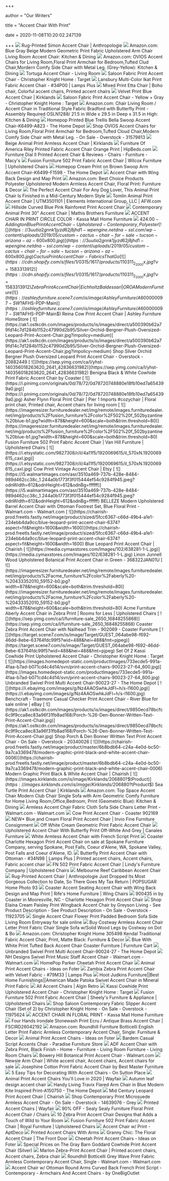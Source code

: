 +++
        
author = "Our Writers"
        
title = "Accent Chair With Print"
        
date = 2020-11-08T10:20:02.247139
        
+++
[ ![](https://s7d5.scene7.com/is/image/Anthropologie/49727845_031_b?$a15-pdp-detail-shot$&fit=constrain&qlt=80&wid=683)](https://s7d5.scene7.com/is/image/Anthropologie/49727845_031_b?$a15-pdp-detail-shot$&fit=constrain&qlt=80&wid=683) Rug-Printed Simon Accent Chair | Anthropologie
[ ![](https://images-na.ssl-images-amazon.com/images/I/41wgqxZ4BWL._AC_.jpg)](https://images-na.ssl-images-amazon.com/images/I/41wgqxZ4BWL._AC_.jpg) Amazon.com: Blue Gray Beige Modern Geometric Print Fabric Upholstered Arm  Chair Living Room Accent Chair: Kitchen & Dining
[ ![](https://images-na.ssl-images-amazon.com/images/I/81LJ9uMfUoL._AC_SX522_.jpg)](https://images-na.ssl-images-amazon.com/images/I/81LJ9uMfUoL._AC_SX522_.jpg) Amazon.com: OVIOS Accent Chairs for Living Room,Floral Print Armchair for  Bedroom,Tufted Clud Chair,Mordern Comfy Side Chair with Metal Leg.  (Grey-Yellow): Kitchen & Dining
[ ![](https://smhttp-ssl-61502.nexcesscdn.net/media/catalog/product/cache/1/image/9df78eab33525d08d6e5fb8d27136e95/0/2/0246599.web.jpg)](https://smhttp-ssl-61502.nexcesscdn.net/media/catalog/product/cache/1/image/9df78eab33525d08d6e5fb8d27136e95/0/2/0246599.web.jpg) Tortuga Accent Chair - Living Room
[ ![](https://target.scene7.com/is/image/Target/GUEST_d232a3f4-352c-4285-9fca-64580a15dfb7?wid=488&hei=488&fmt=pjpeg)](https://target.scene7.com/is/image/Target/GUEST_d232a3f4-352c-4285-9fca-64580a15dfb7?wid=488&hei=488&fmt=pjpeg) Saloon Fabric Print Accent Chair - Christopher Knight Home : Target
[ ![](https://image.lampsplus.com/is/image/cropped/34P00cropped.fpx?qlt=65&wid=710&hei=710&op_sharpen=1&fmt=jpeg)](https://image.lampsplus.com/is/image/cropped/34P00cropped.fpx?qlt=65&wid=710&hei=710&op_sharpen=1&fmt=jpeg) Lansbury Multi-Color Ikat Print Fabric Accent Chair - #34P00 | Lamps Plus
[ ![](https://i.pinimg.com/originals/5c/f0/a7/5cf0a7c8fd25b445405323200c1e2912.jpg)](https://i.pinimg.com/originals/5c/f0/a7/5cf0a7c8fd25b445405323200c1e2912.jpg) Mixed Print Etta Chair | Boho chair, Colorful accent chairs, Printed accent  chairs
[ ![](https://images.kirklands.com/is/image/Kirklands/199359_1?$tProduct$)](https://images.kirklands.com/is/image/Kirklands/199359_1?$tProduct$) Velvet Print Blue Accent Chair | Kirklands
[ ![](https://target.scene7.com/is/image/Target/GUEST_1ef6024a-33f6-44ec-84ed-01b342cb96a0?wid=488&hei=488&fmt=pjpeg)](https://target.scene7.com/is/image/Target/GUEST_1ef6024a-33f6-44ec-84ed-01b342cb96a0?wid=488&hei=488&fmt=pjpeg) Saloon Fabric Print Accent Chair - Yellow + Gray - Christopher Knight Home  : Target
[ ![](https://images-na.ssl-images-amazon.com/images/I/41EMH2KaAEL._AC_.jpg)](https://images-na.ssl-images-amazon.com/images/I/41EMH2KaAEL._AC_.jpg) Amazon.com: Chair Living Room / Accent Chair in Traditional Style Fabric  Bradford with Butterfly Print - Assembly Required OSLN1288/ 21.5 in Wide x  29.5 in Deep x 31.5 in High: Kitchen & Dining
[ ![](https://images.homedepot-static.com/productImages/078c4027-3af3-44a9-9e98-c39bc63aec37/svn/blue-and-white-homepop-accent-chairs-k6499-a823-64_1000.jpg)](https://images.homedepot-static.com/productImages/078c4027-3af3-44a9-9e98-c39bc63aec37/svn/blue-and-white-homepop-accent-chairs-k6499-a823-64_1000.jpg) Homepop Printed Blue Trellis Bella Swoop Accent Chair-K6499-A823 - The Home  Depot
[ ![](https://ak1.ostkcdn.com/images/products/is/images/direct/7863f6a7e6084d7842d673dc2dd3b74ff75e1714/OVIOS-Accent-Chairs-for-Living-Room%2CFloral-Print-Armchair-for-Bedroom%2CTufted-Cloud-Chair%2CModern-Comfy-Side-Chair-with-Metal-Leg..jpg?impolicy=medium)](https://ak1.ostkcdn.com/images/products/is/images/direct/7863f6a7e6084d7842d673dc2dd3b74ff75e1714/OVIOS-Accent-Chairs-for-Living-Room%2CFloral-Print-Armchair-for-Bedroom%2CTufted-Cloud-Chair%2CModern-Comfy-Side-Chair-with-Metal-Leg..jpg?impolicy=medium) Shop OVIOS Accent Chairs for Living Room,Floral Print Armchair for  Bedroom,Tufted Cloud Chair,Modern Comfy Side Chair with Metal Leg. - On  Sale - Overstock - 31579813
[ ![](https://images.kirklands.com/is/image/Kirklands/229778?$tProduct$)](https://images.kirklands.com/is/image/Kirklands/229778?$tProduct$) Beige Animal Print Armless Accent Chair | Kirklands
[ ![](http://cdn.shopify.com/s/files/1/1591/2957/products/IDF-3507R-SC_1_800x.jpg?v=1534708423)](http://cdn.shopify.com/s/files/1/1591/2957/products/IDF-3507R-SC_1_800x.jpg?v=1534708423) Furniture Of America Riley Printed Fabric Accent Chair Orange Print |  HipBeds.com
[ ![](https://slimages.macys.com/is/image/MCY/products/2/optimized/8414602_fpx.tif?op_sharpen=1&wid=500&hei=613&fit=fit,1&$filtersm$)](https://slimages.macys.com/is/image/MCY/products/2/optimized/8414602_fpx.tif?op_sharpen=1&wid=500&hei=613&fit=fit,1&$filtersm$) Furniture Dial II Printed Accent Chair & Reviews - Chairs - Furniture -  Macy's
[ ![](https://imageresizer.furnituredealer.net/img/remote/images.furnituredealer.net/img/products%2Ffusion_furniture%2Fcolor%2F502%20f_502anecdote%20blue-b1.jpg?width=878&height=600&scale=both&trim.threshold=80)](https://imageresizer.furnituredealer.net/img/remote/images.furnituredealer.net/img/products%2Ffusion_furniture%2Fcolor%2F502%20f_502anecdote%20blue-b1.jpg?width=878&height=600&scale=both&trim.threshold=80) Fusion Furniture 502 Print Fabric Accent Chair | Wilcox Furniture |  Upholstered Chairs
[ ![](https://images.homedepot-static.com/productImages/4bbc202e-1c70-49a6-8996-85b9c8d88f8b/svn/natural-cream-homepop-accent-chairs-k6499-f1598-64_1000.jpg)](https://images.homedepot-static.com/productImages/4bbc202e-1c70-49a6-8996-85b9c8d88f8b/svn/natural-cream-homepop-accent-chairs-k6499-f1598-64_1000.jpg) Homepop Cream Print on Brown Swoop Arm Accent Chair-K6499-F1598 - The Home  Depot
[ ![](https://www.finallyhomefurnishings.com/v/vspfiles/photos/902491-2T.jpg)](https://www.finallyhomefurnishings.com/v/vspfiles/photos/902491-2T.jpg) Accent Chair with Wing Back Design and Map Print
[ ![](https://images-na.ssl-images-amazon.com/images/I/91IHP0XrSPL._AC_SL1500_.jpg)](https://images-na.ssl-images-amazon.com/images/I/91IHP0XrSPL._AC_SL1500_.jpg) Amazon.com: Best Choice Products Polyester Upholstered Modern Armless Accent  Chair, Floral Print: Furniture & Decor
[ ![](https://cdn3.volusion.com/qwxlr.kgfbz/v/vspfiles/photos/SM8171-CH-DG-2.jpg?v-cache=1601378496)](https://cdn3.volusion.com/qwxlr.kgfbz/v/vspfiles/photos/SM8171-CH-DG-2.jpg?v-cache=1601378496) The Perfect Accent Chair For Any Dog Lover, This Animal Print Chair Is  Finished in a Mid-Century Modern Style
[ ![](https://images.afw.com/images/thumbs/0125373_tomlin-animal-print-accent-chair.jpeg)](https://images.afw.com/images/thumbs/0125373_tomlin-animal-print-accent-chair.jpeg) Tomlin Animal Print Accent Chair | UTM3501101 | Elements International  Group, LLC | AFW.com
[ ![](https://cdn.decorpad.com/photos/2019/06/01/pink-bleu-curved-rainforest-pattern-brass-tropical-print-accent-chair.jpeg)](https://cdn.decorpad.com/photos/2019/06/01/pink-bleu-curved-rainforest-pattern-brass-tropical-print-accent-chair.jpeg) Hillside Curved Blue Pink Rainforest Print Accent Chair
[ ![](https://www.mathisbrothers.com/dw/image/v2/AAYQ_PRD/on/demandware.static/-/Sites-mathisbrothers-master/default/dw569f205e/images/products/hires/ROWE/ROWE-MARLEIGH_006/ROWE-MARLEIGH_006_01.jpg?sw=1000&sh=1000&sm=fit)](https://www.mathisbrothers.com/dw/image/v2/AAYQ_PRD/on/demandware.static/-/Sites-mathisbrothers-master/default/dw569f205e/images/products/hires/ROWE/ROWE-MARLEIGH_006/ROWE-MARLEIGH_006_01.jpg?sw=1000&sh=1000&sm=fit) Contemporary Animal Print 30" Accent Chair | Mathis Brothers Furniture
[ ![](https://cdn11.bigcommerce.com/s-t0co7/images/stencil/2048x2048/products/3434/6459/F1527_1__94248.1463408365.jpg?c=2)](https://cdn11.bigcommerce.com/s-t0co7/images/stencil/2048x2048/products/3434/6459/F1527_1__94248.1463408365.jpg?c=2) ACCENT CHAIR IN PRINT CIRCLE COLOR - Kassa Mall Home Furniture
[ ![](https://images.furniture.com/living-rooms/accent-chairs/addington-blue-print-accent-chair-10560060.jpg)](https://images.furniture.com/living-rooms/accent-chairs/addington-blue-print-accent-chair-10560060.jpg) $424.00 - Addington Blue Print Accent Chair - Upholstered - Contemporary,  Polyester
[ ![](https://3uutia2gnnk1jyzd62j8jhd1-wpengine.netdna-ssl.com/wp-content/uploads/2019/05/custom-cactus-chair-for-sale-tucson-arizona-az-600x800.jpg)](https://3uutia2gnnk1jyzd62j8jhd1-wpengine.netdna-ssl.com/wp-content/uploads/2019/05/custom-cactus-chair-for-sale-tucson-arizona-az-600x800.jpg) Cactus Print Accent Chair - Fabrics That Go
[ ![](https://cdn.shopify.com/s/files/1/0315/1617/products/110311_2_2000x.jpg?v=1583313912)](https://cdn.shopify.com/s/files/1/0315/1617/products/110311_2_2000x.jpg?v=1583313912) Zebra Print Accent Chair | Eichholtz Baldessari |OROA Modern Furniture
[ ![](https://ashleyfurniture.scene7.com/is/image/AshleyFurniture/A600000097-SW?$AFHS-PDP-Main$)](https://ashleyfurniture.scene7.com/is/image/AshleyFurniture/A600000097-SW?$AFHS-PDP-Main$) Reina Cow Print Accent Chair | Ashley Furniture HomeStore
[ ![](https://ak1.ostkcdn.com/images/products/is/images/direct/a500390b62a79fd14c7d1284b1152c47990d2b95/Silver-Orchid-Bergner-Plush-Oversized-Leopard-Print-Accent-Chair.jpg?impolicy=medium)](https://ak1.ostkcdn.com/images/products/is/images/direct/a500390b62a79fd14c7d1284b1152c47990d2b95/Silver-Orchid-Bergner-Plush-Oversized-Leopard-Print-Accent-Chair.jpg?impolicy=medium) Shop Silver Orchid Bergner Plush Oversized Leopard Print Accent Chair -  Overstock - 20882449
[ ![](https://sep.yimg.com/ca/I/yhst-140356018263620_2641_42836631982)](https://sep.yimg.com/ca/I/yhst-140356018263620_2641_42836631982) Benigna Black & White Cowhide Print Fabric Accent Chair by Coaster
[ ![](https://i.pinimg.com/originals/0d/78/72/0d78720748880e18fb10ed7a654399a0.jpg)](https://i.pinimg.com/originals/0d/78/72/0d78720748880e18fb10ed7a654399a0.jpg) Asher Flynn Floral Print Chair | Pier 1 Imports #cozychair | Floral print  chair, Printed chair, Accent chairs for living room
[ ![](https://imageresizer.furnituredealer.net/img/remote/images.furnituredealer.net/img/products%2Ffusion_furniture%2Fcolor%2F502%20f_502byzantine%20blue-b1.jpg?width=878&height=600&scale=both&trim.threshold=80)](https://imageresizer.furnituredealer.net/img/remote/images.furnituredealer.net/img/products%2Ffusion_furniture%2Fcolor%2F502%20f_502byzantine%20blue-b1.jpg?width=878&height=600&scale=both&trim.threshold=80) Fusion Furniture 502 Print Fabric Accent Chair | Van Hill Furniture |  Upholstered Chairs
[ ![](https://i.etsystatic.com/9827308/r/il/4a11f5/1920069615/il_570xN.1920069615_caxl.jpg)](https://i.etsystatic.com/9827308/r/il/4a11f5/1920069615/il_570xN.1920069615_caxl.jpg) Cow Print Vintage Accent Chair | Etsy
[ ![](https://i5.walmartimages.com/asr/3510a469-737b-428e-8484-989d462cc38c_1.244a0b1773f3f015444ef54c9284f945.jpeg?odnWidth=612&odnHeight=612&odnBg=ffffff)](https://i5.walmartimages.com/asr/3510a469-737b-428e-8484-989d462cc38c_1.244a0b1773f3f015444ef54c9284f945.jpeg?odnWidth=612&odnHeight=612&odnBg=ffffff) BELLEZE Modern Upholstered Barrel Accent Chair with Ottoman Footrest Set,  Blue Floral Print - Walmart.com - Walmart.com
[ ![](https://chairish-prod.freetls.fastly.net/image/product/sized/5fcc6367-c66d-49b4-a1e1-234ebb4da9cc/blue-leopard-print-accent-chair-6374?aspect=fit&height=1600&width=1600)](https://chairish-prod.freetls.fastly.net/image/product/sized/5fcc6367-c66d-49b4-a1e1-234ebb4da9cc/blue-leopard-print-accent-chair-6374?aspect=fit&height=1600&width=1600) Blue Leopard Print Accent Chair | Chairish
[ ![](https://media.cymaxstores.com/Images/102/638281-1-L.jpg)](https://media.cymaxstores.com/Images/102/638281-1-L.jpg) Linon Junnell Wood Upholstered Botanical Print Accent Chair in Green -  368322JAN01U
[ ![](https://imageresizer.furnituredealer.net/img/remote/images.furnituredealer.net/img/products%2Facme_furniture%2Fcolor%2Faberly%20-%20433352010_59152-b0.jpg?width=878&height=600&scale=both&trim.threshold=80)](https://imageresizer.furnituredealer.net/img/remote/images.furnituredealer.net/img/products%2Facme_furniture%2Fcolor%2Faberly%20-%20433352010_59152-b0.jpg?width=878&height=600&scale=both&trim.threshold=80) Acme Furniture Aberly Accent Chair in Zebra Print | Rooms for Less |  Upholstered Chairs
[ ![](https://sep.yimg.com/ca/I/furniture-sale_2650_16848255868)](https://sep.yimg.com/ca/I/furniture-sale_2650_16848255868) Coaster Zebra Print Accent Chair with Nailhead Trim - 902069 - Coaster  Furniture
[ ![](https://target.scene7.com/is/image/Target/GUEST_064abe98-f692-46dd-8ebe-63764fdc99f5?wid=488&hei=488&fmt=pjpeg)](https://target.scene7.com/is/image/Target/GUEST_064abe98-f692-46dd-8ebe-63764fdc99f5?wid=488&hei=488&fmt=pjpeg) Set Of 2 Kassi Cowhide Print Upholstered Accent Chair - Christopher Knight  Home : Target
[ ![](https://images.homedepot-static.com/productImages/733ecde5-991a-4faa-b7ad-b071cd4c4d14/svn/print-accent-chairs-90023-27-64_600.jpg)](https://images.homedepot-static.com/productImages/733ecde5-991a-4faa-b7ad-b071cd4c4d14/svn/print-accent-chairs-90023-27-64_600.jpg) Unbranded Swivel Print Multi Accent Chair-90023-27 - The Home Depot
[ ![](https://i.ebayimg.com/images/g/Nz4AAOSwhkJdFI~h/s-l1600.jpg)](https://i.ebayimg.com/images/g/Nz4AAOSwhkJdFI~h/s-l1600.jpg) Benchcraft - Traemore Casual Checker Print Accent Chair - River Blue for  sale online | eBay
[ ![](https://ak1.ostkcdn.com/images/products/is/images/direct/9850ecd78bcfc6c9f9cca8ec83a96f31fb8ad168/Porch-%26-Den-Bonner-Written-Text-Print-Accent-Chair.jpg)](https://ak1.ostkcdn.com/images/products/is/images/direct/9850ecd78bcfc6c9f9cca8ec83a96f31fb8ad168/Porch-%26-Den-Bonner-Written-Text-Print-Accent-Chair.jpg) Shop Porch & Den Bonner Written Text Print Accent Chair - On Sale -  Overstock - 20340026
[ ![](https://chairish-prod.freetls.fastly.net/image/product/master/6b8bdb64-c24a-4e0d-bc50-9a7ca3369478/modern-graphic-print-black-and-white-accent-chair-0006)](https://chairish-prod.freetls.fastly.net/image/product/master/6b8bdb64-c24a-4e0d-bc50-9a7ca3369478/modern-graphic-print-black-and-white-accent-chair-0006) Modern Graphic Print Black & White Accent Chair | Chairish
[ ![](https://images.kirklands.com/is/image/Kirklands/206880?$tProduct$)](https://images.kirklands.com/is/image/Kirklands/206880?$tProduct$) Sea Turtle Print Accent Chair | Kirklands
[ ![](https://images-na.ssl-images-amazon.com/images/I/7108ywpou%2BL._AC_SX522_.jpg)](https://images-na.ssl-images-amazon.com/images/I/7108ywpou%2BL._AC_SX522_.jpg) Amazon.com: Top Space Accent Chair Modern Club Chair Single Sofa with Arm  Geometric Comfy Furniture for Home Living Room,Office,Bedroom, Print  (Geometric Blue): Kitchen & Dining
[ ![](https://i5.walmartimages.com/asr/428d36b0-6b71-4ff8-a453-5a1cc1e92c07_1.576a529ae2634ebb15ab7d153e26fabe.jpeg?odnWidth=612&odnHeight=612&odnBg=ffffff)](https://i5.walmartimages.com/asr/428d36b0-6b71-4ff8-a453-5a1cc1e92c07_1.576a529ae2634ebb15ab7d153e26fabe.jpeg?odnWidth=612&odnHeight=612&odnBg=ffffff) Armless Accent Chair Fabric Cloth Sofa Side Chairs Letter Print -  Walmart.com - Walmart.com
[ ![](https://www.totallyfurniture.com/pub/media/catalog/product/cache/3754b7b902350ba102a62a0129632678/h/t/httpssep.yimg.comaytotallyfurniturecow-print-accent-chair-coaster-902169-16.gif)](https://www.totallyfurniture.com/pub/media/catalog/product/cache/3754b7b902350ba102a62a0129632678/h/t/httpssep.yimg.comaytotallyfurniturecow-print-accent-chair-coaster-902169-16.gif) Cow Print Accent Chair - Coaster 902169
[ ![](https://s3.amazonaws.com/images.shoprw.com/invioresale/NEW-Blue-and-Cream-Floral-Print-Accent-Chair_38543A.jpg)](https://s3.amazonaws.com/images.shoprw.com/invioresale/NEW-Blue-and-Cream-Floral-Print-Accent-Chair_38543A.jpg) NEW* Blue and Cream Floral Print Accent Chair | Invio Fine Furniture  Consignment
[ ![](https://www.enhancingyourhabitat.com/image/cache/data/untitled%20folder%202/ol_MP100-0957-660x750.jpg)](https://www.enhancingyourhabitat.com/image/cache/data/untitled%20folder%202/ol_MP100-0957-660x750.jpg) Off White Cream Geometric Print Fabric Accent Chair
[ ![](https://cdn.shopify.com/s/files/1/1834/8925/products/upholstered-accent-chair-with-butterfly-print-off-white-and-grey_363_700x700.jpg?v=1588532188)](https://cdn.shopify.com/s/files/1/1834/8925/products/upholstered-accent-chair-with-butterfly-print-off-white-and-grey_363_700x700.jpg?v=1588532188) Upholstered Accent Chair With Butterfly Print Off-White And Grey | Canales  Furniture
[ ![](https://www.finallyhomefurnishings.com/v/vspfiles/photos/902055-2T.jpg)](https://www.finallyhomefurnishings.com/v/vspfiles/photos/902055-2T.jpg) White Armless Accent Chair with French Script Print
[ ![](https://cdn11.bigcommerce.com/s-efw6x9ja5c/images/stencil/1280x1280/products/25739/64780/1x900__04110.1573160040.jpg?c=2)](https://cdn11.bigcommerce.com/s-efw6x9ja5c/images/stencil/1280x1280/products/25739/64780/1x900__04110.1573160040.jpg?c=2) Coaster Charlotte Hexagon Print Accent Chair on sale at Spokane Furniture  Company, serving Spokane, Post Falls, Coeur d'Alene, WA, Spokane Valley,  Post Falls and Coeur d'Alene, ID.
[ ![](https://i.pinimg.com/originals/e4/20/95/e420951b1c3fa032fc72e510adac6c61.jpg)](https://i.pinimg.com/originals/e4/20/95/e420951b1c3fa032fc72e510adac6c61.jpg) Butterfly Print Accent Chair with Ottoman - #34N98 | Lamps Plus | Printed  accent chairs, Accent chairs, Fabric accent chair
[ ![](https://imageresizer.furnituredealer.net/img/remote/images.furnituredealer.net/img/products%2Ffusion_furniture%2Fcolor%2F502%20f_502coral%20reef%20carribean-b1.jpg?width=878&height=600&scale=both&trim.threshold=80)](https://imageresizer.furnituredealer.net/img/remote/images.furnituredealer.net/img/products%2Ffusion_furniture%2Fcolor%2F502%20f_502coral%20reef%20carribean-b1.jpg?width=878&height=600&scale=both&trim.threshold=80) FN 502 Print Fabric Accent Chair | Lindy's Furniture Company | Upholstered  Chairs
[ ![](https://lifestylebybabettes.com/images/thumbs/0012037_melbourne-reef-caribbean-accent-chair.png)](https://lifestylebybabettes.com/images/thumbs/0012037_melbourne-reef-caribbean-accent-chair.png) Melbourne Reef Caribbean Accent Chair
[ ![](https://media1.popsugar-assets.com/files/thumbor/BA2cOHAb1Y4hYAKjv2-ON_hxfmQ/fit-in/2048xorig/filters:format_auto-!!-:strip_icc-!!-/2019/01/31/852/n/1922794/bd4fff206e61d70e_Rug-Printed_Accent_Chair_2_/i/Rug-Printed-Accent-Chair.jpg)](https://media1.popsugar-assets.com/files/thumbor/BA2cOHAb1Y4hYAKjv2-ON_hxfmQ/fit-in/2048xorig/filters:format_auto-!!-:strip_icc-!!-/2019/01/31/852/n/1922794/bd4fff206e61d70e_Rug-Printed_Accent_Chair_2_/i/Rug-Printed-Accent-Chair.jpg) Rug-Printed Accent Chair | Anthropologie Just Dropped Its Most Gorgeous  Collection to Date, So There Goes My Tax Return | POPSUGAR Home Photo 93
[ ![](https://imageresizer.furnituredealer.net/img/remote/images.furnituredealer.net/img/products%2Fcoaster%2Fcolor%2Faccent%20seating_902491-b1.jpg?width=878&height=600&scale=both&trim.threshold=80)](https://imageresizer.furnituredealer.net/img/remote/images.furnituredealer.net/img/products%2Fcoaster%2Fcolor%2Faccent%20seating_902491-b1.jpg?width=878&height=600&scale=both&trim.threshold=80) Coaster Accent Seating Accent Chair with Wing Back Design and Map Print |  Rife's Home Furniture | Wing Chairs
[ ![](https://images.webfronts.com/cache/meilqjhveffd.jpg?imgeng=/w_500/h_500/m_letterbox_ffffff_100)](https://images.webfronts.com/cache/meilqjhveffd.jpg?imgeng=/w_500/h_500/m_letterbox_ffffff_100) 900435 in by Coaster in Mooresville, NC - Charlotte Hexagon Print Accent  Chair
[ ![](https://ak1.ostkcdn.com/images/products/is/images/direct/ac38f27f02fef767658cd939c56c68d4851f26f6/Elaina-Cream-Paisley-Print-Wingback-Accent-Chair-by-Greyson-Living.jpg?impolicy=medium)](https://ak1.ostkcdn.com/images/products/is/images/direct/ac38f27f02fef767658cd939c56c68d4851f26f6/Elaina-Cream-Paisley-Print-Wingback-Accent-Chair-by-Greyson-Living.jpg?impolicy=medium) Shop Elaina Cream Paisley Print Wingback Accent Chair by Greyson Living -  See Product Description - See Product Description - On Sale - Overstock -  11923705
[ ![](https://i.ebayimg.com/images/g/OdQAAOSwaNVe3Ihl/s-l1600.jpg)](https://i.ebayimg.com/images/g/OdQAAOSwaNVe3Ihl/s-l1600.jpg) Single Accent Chair Flower Print Padded Bedroom Sofa Side Living Room  Entryway for sale online
[ ![](https://cdn1.ykso.co/costway/product/costway-armless-accent-chair-letter-print-fabric-chair-single-sofa-w-solid-wood-legs/images/d14c909/1602551280/generous.jpg)](https://cdn1.ykso.co/costway/product/costway-armless-accent-chair-letter-print-fabric-chair-single-sofa-w-solid-wood-legs/images/d14c909/1602551280/generous.jpg) Buy Costway Armless Accent Chair Letter Print Fabric Chair Single Sofa  w/Solid Wood Legs by Costway on Dot & Bo
[ ![](https://images-na.ssl-images-amazon.com/images/I/81%2BY%2B3rvlpL._AC_SL1500_.jpg)](https://images-na.ssl-images-amazon.com/images/I/81%2BY%2B3rvlpL._AC_SL1500_.jpg) Amazon.com: Christopher Knight Home 305498 Kendal Traditional Fabric Accent  Chair, Print, Matte Black: Furniture & Decor
[ ![](https://smhttp-ssl-77687.nexcesscdn.net/media/catalog/product/9/0/902406-accent-chair-1.jpg)](https://smhttp-ssl-77687.nexcesscdn.net/media/catalog/product/9/0/902406-accent-chair-1.jpg) Blue With White Print Tufted Back Accent Chair Coaster Furniture |  Furniture Cart
[ ![](https://images.homedepot-static.com/productImages/d7e30d95-b836-4df7-a263-1252de5c2ce6/svn/beige-and-gray-accent-chairs-90024-27-4f_600.jpg)](https://images.homedepot-static.com/productImages/d7e30d95-b836-4df7-a263-1252de5c2ce6/svn/beige-and-gray-accent-chairs-90024-27-4f_600.jpg) Unbranded Swivel Print Multi Accent Chair-90024-27 - The Home Depot
[ ![](https://i5.walmartimages.com/asr/1c5f300a-8e96-40bf-a467-0a41699e48f5.04fcd4695860141b99464e00d5b21a49.jpeg?odnWidth=612&odnHeight=612&odnBg=ffffff)](https://i5.walmartimages.com/asr/1c5f300a-8e96-40bf-a467-0a41699e48f5.04fcd4695860141b99464e00d5b21a49.jpeg?odnWidth=612&odnHeight=612&odnBg=ffffff) NH Designs Swivel Print Music Staff Accent Chair - Walmart.com - Walmart.com
[ ![](https://media.kohlsimg.com/is/image/kohls/3424099?wid=600&hei=600&op_sharpen=1)](https://media.kohlsimg.com/is/image/kohls/3424099?wid=600&hei=600&op_sharpen=1) HomePop Parker Cheetah Print Accent Chair
[ ![](https://foter.com/photos/308/glamorous-animal-print-accent-chairs-collection-picture-gallery-11.jpg?s=pi)](https://foter.com/photos/308/glamorous-animal-print-accent-chairs-collection-picture-gallery-11.jpg?s=pi) Animal Print Accent Chairs - Ideas on Foter
[ ![](https://image.lampsplus.com/is/image/cropped/79M33cropped.fpx?qlt=65&wid=710&hei=710&op_sharpen=1&fmt=jpeg)](https://image.lampsplus.com/is/image/cropped/79M33cropped.fpx?qlt=65&wid=710&hei=710&op_sharpen=1&fmt=jpeg) Zambia Zebra Print Accent Chair with Velvet Fabric - #79M33 | Lamps Plus
[ ![](https://www.hootjudkins.com/pub/media/catalog/product/cache/2b756822d2ce356bb04bb838d877d45a/b/e/best2619_render.jpg)](https://www.hootjudkins.com/pub/media/catalog/product/cache/2b756822d2ce356bb04bb838d877d45a/b/e/best2619_render.jpg) Hoot Judkins Furniture||Best Home Furnishings||American Made Patoka Swivel Accent  Chair in Mineral Print Fabric
[ ![](https://alginretro.com/wp-content/uploads/2019/02/Orange-Print-Accent-Chair.jpg)](https://alginretro.com/wp-content/uploads/2019/02/Orange-Print-Accent-Chair.jpg) All Accent Chairs | Algin Retro
[ ![](https://target.scene7.com/is/image/Target/GUEST_a74cd9b5-f750-400e-8cea-9f651e2eb104?wid=488&hei=488&fmt=pjpeg)](https://target.scene7.com/is/image/Target/GUEST_a74cd9b5-f750-400e-8cea-9f651e2eb104?wid=488&hei=488&fmt=pjpeg) Kassi Cowhide Print Upholstered Accent Chair - Christopher Knight Home :  Target
[ ![](https://imageresizer.furnituredealer.net/img/remote/images.furnituredealer.net/img/products%2Ffusion_furniture%2Fcolor%2F502%20f_502sharpei%20lagoon-b3.jpg?width=1024&height=768&scale=both&trim.threshold=50&trim.percentpadding=10)](https://imageresizer.furnituredealer.net/img/remote/images.furnituredealer.net/img/products%2Ffusion_furniture%2Fcolor%2F502%20f_502sharpei%20lagoon-b3.jpg?width=1024&height=768&scale=both&trim.threshold=50&trim.percentpadding=10) Fusion Furniture 502 Print Fabric Accent Chair | Sheely's Furniture &  Appliance | Upholstered Chairs
[ ![](https://ak1.ostkcdn.com/images/products/11975624/Christopher-Knight-Home-Saloon-Fabric-Cowhide-Print-Chair-Set-of-2-be180c19-ab3b-4945-b676-13bca390b424.jpg)](https://ak1.ostkcdn.com/images/products/11975624/Christopher-Knight-Home-Saloon-Fabric-Cowhide-Print-Chair-Set-of-2-be180c19-ab3b-4945-b676-13bca390b424.jpg) Shop Saloon Contemporary Fabric Slipper Accent Chair (Set of 2) by  Christopher Knight Home - On Sale - Overstock - 11975624
[ ![](https://cdn11.bigcommerce.com/s-t0co7/images/stencil/2048x2048/products/3429/6451/F1519_1__52742.1463406259.jpg?c=2)](https://cdn11.bigcommerce.com/s-t0co7/images/stencil/2048x2048/products/3429/6451/F1519_1__52742.1463406259.jpg?c=2) ACCENT CHAIR IN FLORAL PRINT - Kassa Mall Home Furniture
[ ![](https://imgdataserver.com/items/four-hands-irondale-accent-chair-fscird26042192_zm.jpg)](https://imgdataserver.com/items/four-hands-irondale-accent-chair-fscird26042192_zm.jpg) Four Hands Irondale Stonewash Print Ecru / Antique Brass Accent Chair |  FSCIRD26042192
[ ![](https://images-na.ssl-images-amazon.com/images/I/91Tqh3xlAiL._AC_SL1500_.jpg)](https://images-na.ssl-images-amazon.com/images/I/91Tqh3xlAiL._AC_SL1500_.jpg) Amazon.com: Roundhill Furniture Botticelli English Letter Print Fabric  Armless Contemporary Accent Chair, Single: Furniture & Decor
[ ![](https://foter.com/photos/335/animal-print-accent-chairs-7.jpg?s=pi)](https://foter.com/photos/335/animal-print-accent-chairs-7.jpg?s=pi) Animal Print Accent Chairs - Ideas on Foter
[ ![](https://paradisefurniture.com/wp-content/uploads/2019/01/506263x400.jpg)](https://paradisefurniture.com/wp-content/uploads/2019/01/506263x400.jpg) Bardem Casual Script Accents Chair - Paradise Furniture Store
[ ![](https://c.shld.net/rpx/i/s/pi/mp/6894/prod_130669403?src=http%3A%2F%2Fwww.asiadirectfurniture.com%2Fwebimages%2F2037-l.jpg&d=c7e6dd629e9c8fb1704f7a592af86c4c382846c7&?hei=64&wid=64&qlt=50)](https://c.shld.net/rpx/i/s/pi/mp/6894/prod_130669403?src=http%3A%2F%2Fwww.asiadirectfurniture.com%2Fwebimages%2F2037-l.jpg&d=c7e6dd629e9c8fb1704f7a592af86c4c382846c7&?hei=64&wid=64&qlt=50) ADF Accent Chair with Zebra Print, Black Finish - Home - Furniture - Living  Room Furniture - Living Room Chairs
[ ![](https://i5.walmartimages.com/asr/5a419b12-c6eb-40f8-83a5-864be0582494_1.66cc4eb75440fec428d7900ffc233285.jpeg)](https://i5.walmartimages.com/asr/5a419b12-c6eb-40f8-83a5-864be0582494_1.66cc4eb75440fec428d7900ffc233285.jpeg) Bowery Hill Botanical Print Accent Chair - Walmart.com
[ ![](https://i.pinimg.com/originals/b4/dd/60/b4dd60b1648edd21a7c20d84b96cb43a.jpg)](https://i.pinimg.com/originals/b4/dd/60/b4dd60b1648edd21a7c20d84b96cb43a.jpg) Newsie Arm Chair | White accent chair, Accent chairs, Accent chairs for sale
[ ![](https://sep.yimg.com/ca/I/yhst-140356018263620_2636_25382044253)](https://sep.yimg.com/ca/I/yhst-140356018263620_2636_25382044253) Josephine Cotton Print Fabric Accent Chair by Best Master Furniture
[ ![](https://www.onsuttonplace.com/wp-content/uploads/2018/07/gold-bird-print-accent-chairs-with-geometric-pillows-in-living-room.jpg)](https://www.onsuttonplace.com/wp-content/uploads/2018/07/gold-bird-print-accent-chairs-with-geometric-pillows-in-living-room.jpg) 5 Easy Tips for Decorating With Accent Chairs - On Sutton Place
[ ![](https://secure.img1-fg.wfcdn.com/im/43716163/resize-h160-w160%5Ecompr-r85/3626/36263806/Animal+Print+Kayleigh+Slipper+Chair.jpg)](https://secure.img1-fg.wfcdn.com/im/43716163/resize-h160-w160%5Ecompr-r85/3626/36263806/Animal+Print+Kayleigh+Slipper+Chair.jpg) Animal Print Accent Chairs You'll Love in 2020 | Wayfair
[ ![](https://www.finallyhomefurnishings.com/v/vspfiles/photos/CAC101-2T.jpg)](https://www.finallyhomefurnishings.com/v/vspfiles/photos/CAC101-2T.jpg) Autumn leaf design accent chair
[ ![](https://images.homedepot-static.com/productImages/5436c414-796b-45b1-8633-3b628661e832/svn/blue-modern-kite-print-handy-living-accent-chairs-a150750-64_600.jpg)](https://images.homedepot-static.com/productImages/5436c414-796b-45b1-8633-3b628661e832/svn/blue-modern-kite-print-handy-living-accent-chairs-a150750-64_600.jpg) Handy Living Travix Flared Arm Chair in Blue Modern Kite Inspired Print-A150750  - The Home Depot
[ ![](https://chairish-prod.freetls.fastly.net/image/product/sized/cef18c11-4c8f-4b12-8e0e-d5dee28e51b8/mid-century-leopard-print-accent-chair-9598?aspect=fit&width=640&height=640)](https://chairish-prod.freetls.fastly.net/image/product/sized/cef18c11-4c8f-4b12-8e0e-d5dee28e51b8/mid-century-leopard-print-accent-chair-9598?aspect=fit&width=640&height=640) Mid Century Leopard Print Accent Chair | Chairish
[ ![](https://ak1.ostkcdn.com/images/products/14639076/Contemporary-Print-Microsuede-Armless-Accent-Chair-79334b53-5d1e-40cb-8680-10cf390b109f_600.jpg?impolicy=medium)](https://ak1.ostkcdn.com/images/products/14639076/Contemporary-Print-Microsuede-Armless-Accent-Chair-79334b53-5d1e-40cb-8680-10cf390b109f_600.jpg?impolicy=medium) Shop Contemporary Print Microsuede Armless Accent Chair - On Sale -  Overstock - 14639076 - Grey
[ ![](https://secure.img1-fg.wfcdn.com/im/35806262/resize-h310-w310%5Ecompr-r85/1026/102640693/noemie-parvin-side-chair.jpg)](https://secure.img1-fg.wfcdn.com/im/35806262/resize-h310-w310%5Ecompr-r85/1026/102640693/noemie-parvin-side-chair.jpg) Printed Accent Chairs | Wayfair
[ ![](https://images.kaiyo.com/50488/sealy-furniture/sofas/loveseats/floral-print-accent-chair.jpeg)](https://images.kaiyo.com/50488/sealy-furniture/sofas/loveseats/floral-print-accent-chair.jpeg) 90% OFF - Sealy Sealy Furniture Floral Print Accent Chair / Chairs
[ ![](https://www.homestratosphere.com/wp-content/uploads/2017/06/lininger-armchair-way-apr192019-min.jpg)](https://www.homestratosphere.com/wp-content/uploads/2017/06/lininger-armchair-way-apr192019-min.jpg) 10 Zebra Print Accent Chair Designs that Adds a Touch of Wild to Your Room
[ ![](https://imageresizer.furnituredealer.net/img/remote/images.furnituredealer.net/img/products%2Ffusion_furniture%2Fcolor%2F502%20f_502puppy%20parade%20mint-b1.jpg?width=1024&height=768&scale=both&trim.threshold=50&trim.percentpadding=10)](https://imageresizer.furnituredealer.net/img/remote/images.furnituredealer.net/img/products%2Ffusion_furniture%2Fcolor%2F502%20f_502puppy%20parade%20mint-b1.jpg?width=1024&height=768&scale=both&trim.threshold=50&trim.percentpadding=10) Fusion Furniture 502 Print Fabric Accent Chair | Royal Furniture |  Upholstered Chairs
[ ![](https://d6qwfb5pdou4u.cloudfront.net/product-images/6260001-6270000/6266379/156700137421957e988048ec57e1b644053601f2f4/1500-1500-frame-0.jpg)](https://d6qwfb5pdou4u.cloudfront.net/product-images/6260001-6270000/6266379/156700137421957e988048ec57e1b644053601f2f4/1500-1500-frame-0.jpg) Accent Chair w/ Print - AptDeco
[ ![](https://images.homedepot-static.com/productImages/b781a3d1-4ecb-4194-832e-52ab9b05512a/svn/blue-starlight-print-handy-living-accent-chairs-340cb-stl55-255-64_600.jpg)](https://images.homedepot-static.com/productImages/b781a3d1-4ecb-4194-832e-52ab9b05512a/svn/blue-starlight-print-handy-living-accent-chairs-340cb-stl55-255-64_600.jpg) Printed Accent Chairs With Arms
[ ![](http://frontdoor.furniturerow.com/wp-content/uploads/2017/02/beautiful-chair.jpg)](http://frontdoor.furniturerow.com/wp-content/uploads/2017/02/beautiful-chair.jpg) Granny Chic: The Floral Accent Chair | The Front Door
[ ![](https://foter.com/photos/275/cheetah-print-accent-chairs.jpg?s=ts3)](https://foter.com/photos/275/cheetah-print-accent-chairs.jpg?s=ts3) Cheetah Print Accent Chairs - Ideas on Foter
[ ![](https://images.prod.meredith.com/product/66a039908e9f6d561429bd94c3d1c2b2/1576925071635/l/the-gray-barn-goddard-cowhide-print-accent-chair-silver)](https://images.prod.meredith.com/product/66a039908e9f6d561429bd94c3d1c2b2/1576925071635/l/the-gray-barn-goddard-cowhide-print-accent-chair-silver) Special Prices on The Gray Barn Goddard Cowhide Print Accent Chair (Silver)
[ ![](https://i.pinimg.com/originals/05/3c/48/053c480a428ab12cf2710d9df2944783.jpg)](https://i.pinimg.com/originals/05/3c/48/053c480a428ab12cf2710d9df2944783.jpg) Marlon Zebra-Print Accent Chair | Printed accent chairs, Accent chairs,  Zebra chair
[ ![](https://i5.walmartimages.com/asr/f4c2a6dc-4ff8-4b03-9b05-66e0b7ceedd4.7b753e89ebb903c1028670d09168313f.jpeg)](https://i5.walmartimages.com/asr/f4c2a6dc-4ff8-4b03-9b05-66e0b7ceedd4.7b753e89ebb903c1028670d09168313f.jpeg) Roundhill Botticelli Grey Wave Print Fabric Armless Contemporary Accent  Chair, Single - Walmart.com - Walmart.com
[ ![](https://st.hzcdn.com/simgs/82d1cc970ee9b5c2_9-9420/home-design.jpg)](https://st.hzcdn.com/simgs/82d1cc970ee9b5c2_9-9420/home-design.jpg) Accent Chair w/ Ottoman Round Arms Curved Back French Print Script -  Contemporary - Armchairs And Accent Chairs - by OneBigOutlet
